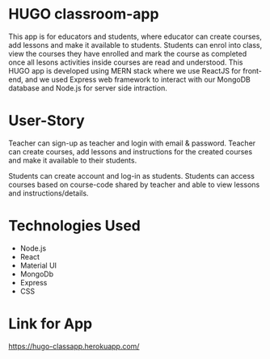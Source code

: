 
# HUGO classroom-app
This app is for educators and students, where educator can create courses, add lessons and make it available to students. Students can enrol into class, view the courses they have enrolled and mark the course as completed once all lesons activities inside courses are read and understood. This HUGO app is developed using MERN stack where we use ReactJS for front-end, and we used Express web framework to interact with our MongoDB database and Node.js for server side intraction. 

# User-Story
Teacher can sign-up as teacher and login with email & password.
Teacher can create courses, add lessons and instructions for the created courses and make it available to their students.

Students can create account and log-in as students. 
Students can access courses based on course-code shared by teacher and  able to view lessons and instructions/details.

# Technologies Used
 - Node.js
 - React
 - Material UI
 - MongoDb
 - Express
 - CSS


# Link for App
https://hugo-classapp.herokuapp.com/

